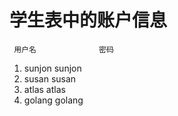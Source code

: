 # 学生表中的账户信息
     用户名              密码
1.    sunjon            sunjon
2.    susan             susan
3.    atlas             atlas
4.    golang            golang